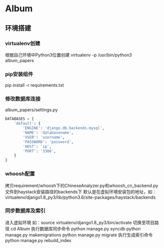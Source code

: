 # Album

## 环境搭建

### virtualenv创建

根据自己环境中Python3位置创建
virtualenv -p /usr/bin/python3 album_papers

### pip安装组件

pip install -r requirements.txt

### 修改数据库连接

album_papers/settings.py

```python
DATABASES = {
    'default': {
        'ENGINE': 'django.db.backends.mysql',
        'NAME': 'databasename',
        'USER': 'username',
        'PASSWORD': 'password',
        'HOST': 'ip',
        'PORT': '3306',
    }
}
```

### whoosh配置

拷贝requirement/whoosh下的ChineseAnalyzer.py和whoosh_cn_backend.py文件到haystack安装路径的backends下
默认是在虚拟环境安装包的地址，如：virtualenv/django1.8_py3/lib/python3.6/site-packages/haystack/backends

### 同步数据库及索引

进入虚拟环境
如：source virtualenv/django1.8_py3/bin/activate
切换至项目路径
cd Album
执行数据库同步命令
python manage.py syncdb
python manage.py makemigrations
python manage.py migrate
执行生成索引命令
python manage.py rebuild_index

